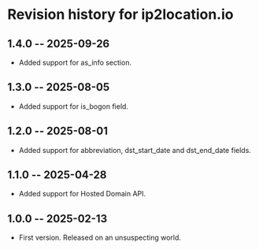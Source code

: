 # Revision history for ip2location.io

## 1.4.0  -- 2025-09-26

* Added support for as_info section.


## 1.3.0  -- 2025-08-05

* Added support for is_bogon field.

## 1.2.0  -- 2025-08-01

* Added support for abbreviation, dst_start_date and dst_end_date fields.

## 1.1.0  -- 2025-04-28

* Added support for Hosted Domain API.

## 1.0.0  -- 2025-02-13

* First version. Released on an unsuspecting world.

